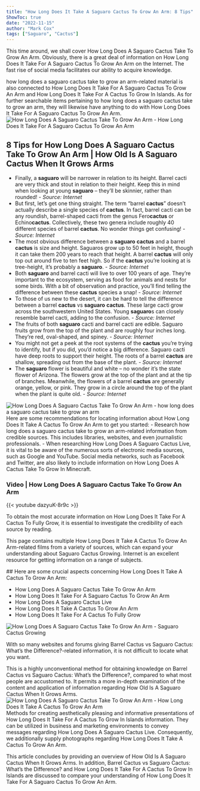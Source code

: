 ```yaml
---
title: "How Long Does It Take A Saguaro Cactus To Grow An Arm: 8 Tips"
ShowToc: true 
date: "2022-11-15"
author: "Mark Cox" 
tags: ["Saguaro", "Cactus"]
---
```


	
This time around, we shall cover How Long Does A Saguaro Cactus Take To Grow An Arm. Obviously, there is a great deal of information on How Long Does It Take For A Saguaro Cactus To Grow An Arm on the Internet. The fast rise of social media facilitates our ability to acquire knowledge.

how long does a saguaro cactus take to grow an arm-related material is also connected to How Long Does It Take For A Saguaro Cactus To Grow An Arm and How Long Does It Take For A Cactus To Grow In Islands. As for further searchable items pertaining to how long does a saguaro cactus take to grow an arm, they will likewise have anything to do with How Long Does It Take For A Saguaro Cactus To Grow An Arm.
<img loading="lazy" src="https://mitcityfarm.com/wp-content/uploads/2021/02/cactus--822x1024.jpg" onerror="this.onerror=null;this.src='https://blogger.googleusercontent.com/img/a/AVvXsEhe7F7TRXHtjiKvHb5vS7DmnxvpHiDyoYyYvm1nHB3Qp2_w3BnM6A2eq4v7FYxCC9bfZt3a9vIMtAYEKUiaDQbHMg-ViyGmRIj39MLp0bGFfgfYw1Dc9q_H-T0wiTm3l0Uq42dETrN9eC8aGJ9_IORZsxST1AcLR7np1koOfcc7tnHa4S8Mwz_xD9d0=s16000';" alt="How Long Does A Saguaro Cactus Take To Grow An Arm - How Long Does It Take For A Saguaro Cactus To Grow An Arm" >

## 8 Tips for How Long Does A Saguaro Cactus Take To Grow An Arm | How Old Is A Saguaro Cactus When It Grows Arms
-   Finally, a **saguaro** will be narrower in relation to its height. Barrel cacti are very thick and stout in relation to their height. Keep this in mind when looking at young **saguaro** – they’ll be skinnier, rather than rounded! - <cite>Source: Internet</cite>
-   But first, let’s get one thing straight. The term “barrel **cactus**” doesn’t actually describe a single species of **cactus**. In fact, barrel cacti can be any roundish, barrel-shaped cacti from the genus Fero**cactus** or Echino**cactus**. Collectively, these two genera include roughly 40 different species of barrel **cactus**. No wonder things get confusing! - <cite>Source: Internet</cite>
-   The most obvious difference between a **saguaro** **cactus** and a barrel **cactus** is size and height. Saguaros grow up to 50 feet in height, though it can take them 200 years to reach that height. A barrel **cactus** will only top out around five to ten feet high. So if the **cactus** you’re looking at is tree-height, it’s probably a **saguaro**. - <cite>Source: Internet</cite>
-   Both **saguaro** and barrel cacti will live to over 100 years of age. They’re important to the ecosystem, serving as food for animals and nests for some birds. With a bit of observation and practice, you’ll find telling the difference between these **cactus** species a snap! - <cite>Source: Internet</cite>
-   To those of us new to the desert, it can be hard to tell the difference between a barrel **cactus** vs **saguaro** **cactus**. These large cacti grow across the southwestern United States. Young **saguaro**s can closely resemble barrel cacti, adding to the confusion. - <cite>Source: Internet</cite>
-   The fruits of both **saguaro** cacti and barrel cacti are edible. Saguaro fruits grow from the top of the plant and are roughly four inches long. They’re red, oval-shaped, and spiney. - <cite>Source: Internet</cite>
-   You might not get a peek at the root systems of the **cactus** you’re trying to identify, but if you did, you’d notice a big difference. Saguaro cacti have deep roots to support their height. The roots of a barrel **cactus** are shallow, spreading out from the base of the plant. - <cite>Source: Internet</cite>
-   The **saguaro** flower is beautiful and white – no wonder it’s the state flower of Arizona. The flowers grow at the top of the plant and at the tip of branches. Meanwhile, the flowers of a barrel **cactus** are generally orange, yellow, or pink. They grow in a circle around the top of the plant when the plant is quite old. - <cite>Source: Internet</cite>


<img loading="lazy" src="https://mycactusgarden.com/wp-content/uploads/2022/08/The-agaves-from-the-Greek-agauos-illustrious-eminent-admirable-and-the-cactus-from-the-Greek-kaktos-thorny-thistle-are-not-taxonomically-related-but-both-are-small-treasures.-min-1-1024x576.jpg" onerror="this.onerror=null;this.src='https://blogger.googleusercontent.com/img/a/AVvXsEhe7F7TRXHtjiKvHb5vS7DmnxvpHiDyoYyYvm1nHB3Qp2_w3BnM6A2eq4v7FYxCC9bfZt3a9vIMtAYEKUiaDQbHMg-ViyGmRIj39MLp0bGFfgfYw1Dc9q_H-T0wiTm3l0Uq42dETrN9eC8aGJ9_IORZsxST1AcLR7np1koOfcc7tnHa4S8Mwz_xD9d0=s16000';" alt="How Long Does A Saguaro Cactus Take To Grow An Arm - how long does a saguaro cactus take to grow an arm" >
Here are some recommendations for locating information about How Long Does It Take A Cactus To Grow An Arm to get you started:
- Research how long does a saguaro cactus take to grow an arm-related information from credible sources. This includes libraries, websites, and even journalistic professionals.
- When researching How Long Does A Saguaro Cactus Live, it is vital to be aware of the numerous sorts of electronic media sources, such as Google and YouTube. Social media networks, such as Facebook and Twitter, are also likely to include information on How Long Does A Cactus Take To Grow In Minecraft.

### Video | How Long Does A Saguaro Cactus Take To Grow An Arm
{{< youtube dazyuK-8r9c >}} 

To obtain the most accurate information on How Long Does It Take For A Cactus To Fully Grow, it is essential to investigate the credibility of each source by reading.

This page contains multiple How Long Does It Take A Cactus To Grow An Arm-related films from a variety of sources, which can expand your understanding about Saguaro Cactus Growing. Internet is an excellent resource for getting information on a range of subjects.
<script async="async" data-cfasync="false" src="//normallydemandedalter.com/fe63df3c5408708b15d8dc3d9b206b31/invoke.js"></script>
<div id="container-fe63df3c5408708b15d8dc3d9b206b31"></div>
## Here are some crucial aspects concerning How Long Does It Take A Cactus To Grow An Arm:

- How Long Does A Saguaro Cactus Take To Grow An Arm
- How Long Does It Take For A Saguaro Cactus To Grow An Arm
- How Long Does A Saguaro Cactus Live
- How Long Does It Take A Cactus To Grow An Arm
- How Long Does It Take For A Cactus To Fully Grow

 <img loading="lazy" src="https://s-media-cache-ak0.pinimg.com/564x/97/28/b6/9728b679e293e2db0b41e62e1dce4b6a.jpg" onerror="this.onerror=null;this.src='https://blogger.googleusercontent.com/img/a/AVvXsEhe7F7TRXHtjiKvHb5vS7DmnxvpHiDyoYyYvm1nHB3Qp2_w3BnM6A2eq4v7FYxCC9bfZt3a9vIMtAYEKUiaDQbHMg-ViyGmRIj39MLp0bGFfgfYw1Dc9q_H-T0wiTm3l0Uq42dETrN9eC8aGJ9_IORZsxST1AcLR7np1koOfcc7tnHa4S8Mwz_xD9d0=s16000';" alt="How Long Does A Saguaro Cactus Take To Grow An Arm - Saguaro Cactus Growing" >

With so many websites and forums giving Barrel Cactus vs Saguaro Cactus: What’s the Difference?-related information, it is not difficult to locate what you want.

This is a highly unconventional method for obtaining knowledge on Barrel Cactus vs Saguaro Cactus: What’s the Difference?, compared to what most people are accustomed to. It permits a more in-depth examination of the content and application of information regarding How Old Is A Saguaro Cactus When It Grows Arms.
<img loading="lazy" src="https://mycactusgarden.com/wp-content/uploads/2022/09/The-first-stage-is-the-formation-of-the-seed.-The-process-of-germination-can-be-done-in-two-ways-this-is-usually-done-with-cacti-the-mother-plant-produces-seeds-that-are-almost-always-viable.-min.jpg" onerror="this.onerror=null;this.src='https://blogger.googleusercontent.com/img/a/AVvXsEhe7F7TRXHtjiKvHb5vS7DmnxvpHiDyoYyYvm1nHB3Qp2_w3BnM6A2eq4v7FYxCC9bfZt3a9vIMtAYEKUiaDQbHMg-ViyGmRIj39MLp0bGFfgfYw1Dc9q_H-T0wiTm3l0Uq42dETrN9eC8aGJ9_IORZsxST1AcLR7np1koOfcc7tnHa4S8Mwz_xD9d0=s16000';" alt="How Long Does A Saguaro Cactus Take To Grow An Arm - How Long Does It Take A Cactus To Grow An Arm" >
Methods for creating aesthetically pleasing and informative presentations of How Long Does It Take For A Cactus To Grow In Islands information. They can be utilized in business and marketing environments to convey messages regarding How Long Does A Saguaro Cactus Live. Consequently, we additionally supply photographs regarding How Long Does It Take A Cactus To Grow An Arm.

This article concludes by providing an overview of How Old Is A Saguaro Cactus When It Grows Arms. In addition, Barrel Cactus vs Saguaro Cactus: What’s the Difference? and How Long Does It Take For A Cactus To Grow In Islands are discussed to compare your understanding of How Long Does It Take For A Saguaro Cactus To Grow An Arm.
	
	

